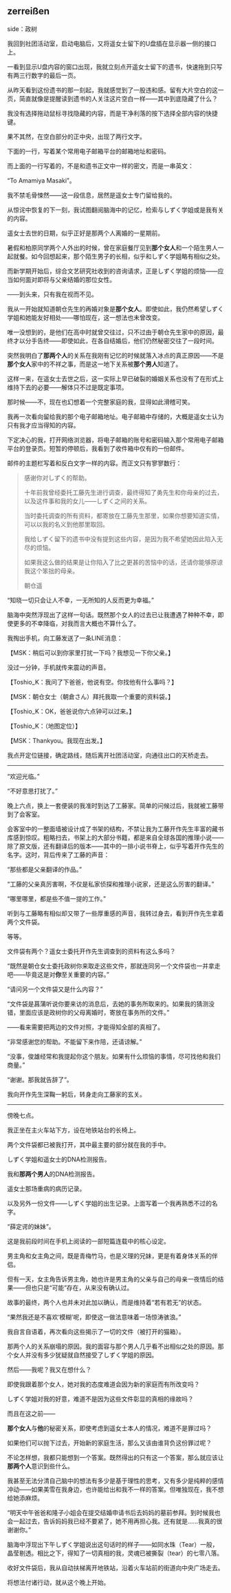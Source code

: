 ## zerreißen

side：政树

我回到社团活动室，启动电脑后，又将遥女士留下的U盘插在显示器一侧的接口上。

一看到显示U盘内容的窗口出现，我就立刻点开遥女士留下的遗书，快速拖到只写有两三行数字的最后一页。

从昨天看到这份遗书的那一刻起，我就感觉到了一股违和感。留有大片空白的这一页，简直就像是提醒读到遗书的人关注这片空白一样——其中到底隐藏了什么？

我没有选择拖动鼠标寻找隐藏的内容，而是干净利落的按下选择全部内容的快捷键。

果不其然，在空白部分的正中央，出现了两行文字。

下面的一行，写着某个常用电子邮箱平台的邮箱地址和密码。

而上面的一行写着的，不是和遗书正文中一样的密文，而是一串英文：

“To Amamiya Masaki”。

我不禁毛骨悚然——这一段信息，居然是遥女士专门留给我的。

从惊诧中恢复的下一刻，我试图翻阅脑海中的记忆，检索与しずく学姐或是我有关的内容。

遥女士去世的日期，似乎正好是那两个人离婚的一星期前。

暑假和柏原同学两个人外出的时候，曾在家庭餐厅见到**那个女人**和一个陌生男人一起就餐。如今回想起来，那个陌生男子的长相，似乎和しずく学姐略有相似之处。

而新学期开始后，综合文艺研究社收到的咨询请求，正是しずく学姐的烦恼——应当如何面对即将与父亲结婚的那位女性。

——到头来，只有我在视而不见。

我从一开始就知道朝仓先生的再婚对象是**那个女人**。即使如此，我仍然希望しずく学姐和她能友好相处——哪怕现在，这一想法也未曾改变。

唯一没想到的，是他们在高中时就曾交往过，只不过由于朝仓先生家中的原因，最终才以分手告终——即使如此，在各自结婚后，他们仍然秘密交往了一段时间。

突然我明白了**那两个人**的关系在我刚有记忆的时候就落入冰点的真正原因——不是**那个女人**家中的不祥之事，而是这一地下关系被**那个男人**知道了。

这样一来，在遥女士去世之后，这一实际上早已破裂的婚姻关系也没有了在形式上维持下去的必要——解体只不过是既定事项。

那时候——不，现在也幻想着一个完整家庭的我，显得如此滑稽可笑。

我再一次看向留给我的那个电子邮箱地址。电子邮箱中存储的，大概是遥女士认为只有我才应当得知的内容。

下定决心的我，打开网络浏览器，将电子邮箱的账号和密码输入那个常用电子邮箱平台的登录页。短暂的停顿后，我看到了收件箱中仅有的一份邮件。

邮件的主题栏写着和反白文字一样的内容。而正文只有寥寥数行：

> 感谢你对しずく的帮助。
>
> 十年前我曾经委托工藤先生进行调查，最终得知了勇先生和你母亲的过去，以及这件事和我的女儿——しずく之间的关系。
>
> 当时委托调查的所有资料，都寄放在工藤先生那里，如果你想要知道实情，可以以我的名义到他那里取回。
>
> 我给しずく留下的遗书中没有提到这些内容，是因为我不希望她因此陷入无尽的烦恼。
>
> 如果我这么做的结果是让你陷入了比之更甚的苦恼中的话，还请你能够原谅我这个笨拙的母亲。
>
> 朝仓遥

“知晓一切只会让人不幸，一无所知的人反而更为幸福。”

脑海中突然浮现出了这样一句话。既然那个女人的过去已让我遭遇了种种不幸，即使更多的不幸降临，对我而言大概也不算什么了。

我掏出手机，向工藤发送了一条LINE消息：

【MSK：稍后可以到你家里打扰一下吗？我想见一下你父亲。】

没过一分钟，手机就传来震动的声音。

【Toshio_K：我问了下爸爸，他说有空。你找他有什么事吗？】

【MSK：朝仓女士（朝倉さん）拜托我取一个重要的资料袋。】

【Toshio_K：OK，爸爸说你六点钟可以过来。】

【Toshio_K：（地图定位）】

【MSK：Thankyou。我现在出发。】

我点开定位链接，确定路线，随后离开社团活动室，向通往出口的天桥走去。

***

“欢迎光临。”

“不好意思打扰了。”

晚上六点，换上一套便装的我准时到达了工藤家。简单的问候过后，我就被工藤带到了会客室。

会客室中的一整面墙被设计成了书架的结构，不禁让我为工藤开作先生丰富的藏书库感到惊叹。粗略扫去，书架上的大部分书籍，都是来自全球各国的推理小说——除了原文版，还有翻译后的版本——其中的一排小说书脊上，似乎写着开作先生的名字。这时，背后传来了工藤的声音：

“那些都是父亲翻译的作品。”

“工藤的父亲真厉害啊，不仅是私家侦探和推理小说家，还是这么厉害的翻译。”

“哪里哪里，都是些不值一提的工作。”

听到与工藤略有相似却又带了一些厚重感的声音，我转过身去，看到开作先生拿着两个文件袋。

等等。

文件袋有两个？遥女士委托开作先生调查到的资料有这么多吗？

“既然是朝仓女士委托政树你来取走这些文件，那就连同另一个文件袋也一并拿走吧——毕竟这是对**你**至关重要的内容。”

“请问另一个文件袋又是什么内容？”

“文件袋是菖蒲听说你要来访的消息后，去她的事务所取来的。如果我的猜测没错，里面应该是政树你的父母离婚时，寄放在事务所的文件。”

——看来需要把两边的文件对照，才能得知全部的真相了。

“非常感谢您的帮助。不能留下来作陪，还请谅解。”

“没事，俊雄经常和我提起你这个朋友。如果有什么烦恼的事情，尽可找他和我们商量。”

“谢谢。那我就告辞了”。

我向开作先生深鞠一躬后，转身走向工藤家的玄关。

***

傍晚七点。

我正坐在主火车站下方，设在地铁站台的长椅上。

两个文件袋都已被我打开，其中最主要的部分就在我的手中。

しずく学姐和遥女士的DNA检测报告。

我和**那两个男人**的DNA检测报告。

遥女士那场重病的病历记录。

以及另外一份文件——しずく学姐的出生记录。上面写着一个我再熟悉不过的名字。

“薛定谔的妹妹”。

这是我前段时间在手机上阅读的一部短篇连载中的核心设定。

男主角和女主角之间，既是青梅竹马，也是义理的兄妹，更是有着身体关系的伴侣。

但有一天，女主角告诉男主角，她也许是男主角的父亲与自己的母亲一夜情后的结果——但也只是“可能”存在，从来没有确认过。

故事的最终，两个人也并未对此加以确认，而是维持着“若有若无”的状态。

“果然我还是不喜欢‘模糊’呢，即使这一做法意味着一场惊涛骇浪。”

我自言自语着，再次看向这些揭示了一切的文件（被打开的猫箱）。

那两个人的关系崩塌的原因。我的面容与那个男人几乎看不出相似之处的原因。那个女人并没有多少犹疑就自然接受了しずく学姐的原因。

然后——我呢？我又在想什么？

即使我跟着那个女人，她对我的态度难道会因为新的家庭而有所改变吗？

しずく学姐对我的好意，难道不是因为这些文件彰显的真相的缘故吗？

而且在这之前——

**那个女人**与**他**的秘密关系，即使考虑到遥女士本人的情况，难道不是罪过吗？

如果他们可以抛下过去，开始新的家庭生活，那么又该由谁背负这份罪过呢？

不论怎样想，我都只能想到一个答案。既然得出的只有这一个答案，那么就应该让**那两个人**意识到些什么。

我甚至无法分清自己脑中的想法有多少是基于理性的思考，又有多少是纯粹的感情冲动——如果美雪在我身边，也许能给出和我不一样的答案。但唯独现在，我不想给她添麻烦。

“明天中午爸爸和隆子小姐会在提交结婚申请书后去妈妈的墓前参拜。到时候我也会一起过去，告诉妈妈我已经不要紧了，她不用再担心我。还有就是……我真的很谢谢你。”

脑海中浮现出下午しずく学姐说出这句话时的样子——如同水珠（Tear）一般，晶莹剔透。相比之下，得知了一切真相的我，灵魂已被撕裂（tear）的七零八落。

收好文件袋后，我从自动扶梯离开地铁站，沿着火车站前的街道向中央广场走去。

将想法付诸行动，就从这个晚上开始。
